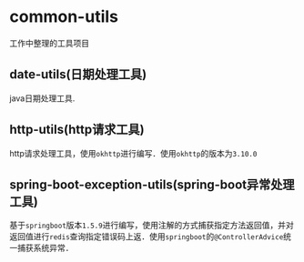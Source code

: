 # common-utils
工作中整理的工具项目

## date-utils(日期处理工具)

java日期处理工具.

## http-utils(http请求工具)

http请求处理工具，使用```okhttp```进行编写．使用```okhttp```的版本为```3.10.0```

## spring-boot-exception-utils(spring-boot异常处理工具)

基于```springboot```版本```1.5.9```进行编写，使用注解的方式捕获指定方法返回值，并对返回值进行```redis```查询指定错误码上返．使用```springboot```的```@ControllerAdvice```统一捕获系统异常．

